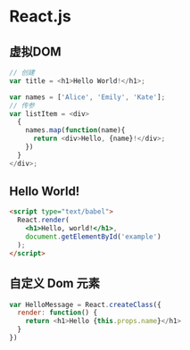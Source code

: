 # React.js
## 虚拟DOM
```javascript
// 创建
var title = <h1>Hello World!</h1>;

var names = ['Alice', 'Emily', 'Kate'];
// 传参
var listItem = <div>
  {
    names.map(function(name){
      return <div>Hello, {name}!</div>;
    })
  }
</div>;
```
## Hello World!
```html
<script type="text/babel">
  React.render(
    <h1>Hello, world!</h1>,
    document.getElementById('example')
  );
</script>
```
## 自定义 Dom 元素
```javascript
var HelloMessage = React.createClass({
  render: function() {
    return <h1>Hello {this.props.name}</h1>
  }
})
```
